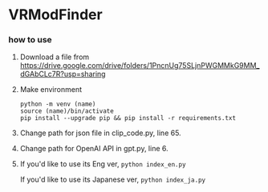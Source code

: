 # VRModFinder

### how to use
1. Download a file from https://drive.google.com/drive/folders/1PncnUg75SLjnPWGMMkG9MM_dGAbCLc7R?usp=sharing
2. Make environment
   ```
   python -m venv (name)
   source (name)/bin/activate
   pip install --upgrade pip && pip install -r requirements.txt
   ```
3. Change path for json file in clip_code.py, line 65.
4. Change path for OpenAI API in gpt.py, line 6.
5. If you'd like to use its Eng ver,
   ```python index_en.py```

   If you'd like to use its Japanese ver,
   ```python index_ja.py```
